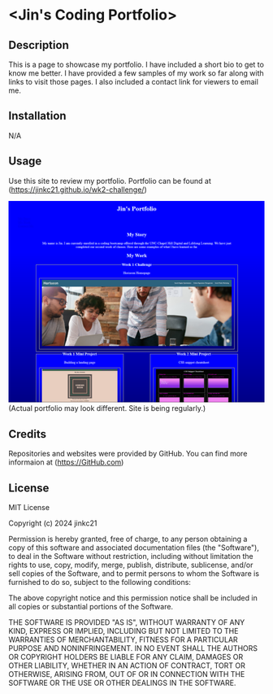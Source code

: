 
# <Jin's Coding Portfolio>



## Description

This is a page to showcase my portfolio. I have included a short bio to get to know me better. I have provided a few samples of my work so far along with links to visit those pages. I also included a contact link for viewers to email me.


## Installation

N/A

## Usage

Use this site to review my portfolio.
Portfolio can be found at (https://jinkc21.github.io/wk2-challenge/)

   
![screenshot](./assets/screenshot.png)
(Actual portfolio may look different. Site is being regularly.)


## Credits

Repositories and websites were provided by GitHub. You can find more informaion at (https://GitHub.com) 

## License
MIT License

Copyright (c) 2024 jinkc21

Permission is hereby granted, free of charge, to any person obtaining a copy
of this software and associated documentation files (the "Software"), to deal
in the Software without restriction, including without limitation the rights
to use, copy, modify, merge, publish, distribute, sublicense, and/or sell
copies of the Software, and to permit persons to whom the Software is
furnished to do so, subject to the following conditions:

The above copyright notice and this permission notice shall be included in all
copies or substantial portions of the Software.

THE SOFTWARE IS PROVIDED "AS IS", WITHOUT WARRANTY OF ANY KIND, EXPRESS OR
IMPLIED, INCLUDING BUT NOT LIMITED TO THE WARRANTIES OF MERCHANTABILITY,
FITNESS FOR A PARTICULAR PURPOSE AND NONINFRINGEMENT. IN NO EVENT SHALL THE
AUTHORS OR COPYRIGHT HOLDERS BE LIABLE FOR ANY CLAIM, DAMAGES OR OTHER
LIABILITY, WHETHER IN AN ACTION OF CONTRACT, TORT OR OTHERWISE, ARISING FROM,
OUT OF OR IN CONNECTION WITH THE SOFTWARE OR THE USE OR OTHER DEALINGS IN THE
SOFTWARE.
